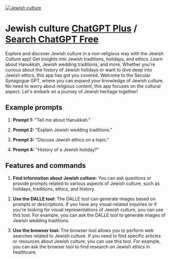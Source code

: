 
[![Jewish culture](https://files.oaiusercontent.com/file-o92HRoLMmlXOd8iadXonnkSN?se=2123-10-17T13%3A37%3A44Z&sp=r&sv=2021-08-06&sr=b&rscc=max-age%3D31536000%2C%20immutable&rscd=attachment%3B%20filename%3Dannisabelle_An_illustration_of_the_Star_of_David_on_a_white_bac_d680dfd1-cc2b-4544-9665-87d57e81d13b.png&sig=YNSz73tssT1uyjbfjX5F6Smo3XE59%2BnZOZXD50bHUb4%3D)](https://chat.openai.com/g/g-cpGrMZ2Zn-jewish-culture)

# Jewish culture [ChatGPT Plus](https://chat.openai.com/g/g-cpGrMZ2Zn-jewish-culture) / [Search ChatGPT Free](https://gptcall.net/index.html#/?search=Jewish%20culture)

Explore and discover Jewish culture in a non-religious way with the Jewish Culture app! Get insights into Jewish traditions, holidays, and ethics. Learn about Hanukkah, Jewish wedding traditions, and more. Whether you're curious about the history of Jewish holidays or want to dive deep into Jewish ethics, this app has got you covered. Welcome to the Secular Synagogue GPT, where you can expand your knowledge of Jewish culture. No need to worry about religious content, this app focuses on the cultural aspect. Let's embark on a journey of Jewish heritage together!

## Example prompts

1. **Prompt 1:** "Tell me about Hanukkah."

2. **Prompt 2:** "Explain Jewish wedding traditions."

3. **Prompt 3:** "Discuss Jewish ethics on a topic."

4. **Prompt 4:** "History of a Jewish holiday?"

## Features and commands

1. **Find information about Jewish culture:** You can ask questions or provide prompts related to various aspects of Jewish culture, such as holidays, traditions, ethics, and history.

2. **Use the DALLE tool:** The DALLE tool can generate images based on prompts or descriptions. If you have any visual-related inquiries or if you're looking for visual representations of Jewish culture, you can use this tool. For example, you can ask the DALLE tool to generate images of Jewish wedding traditions.

3. **Use the browser tool:** The browser tool allows you to perform web searches related to Jewish culture. If you need to find specific articles or resources about Jewish culture, you can use this tool. For example, you can ask the browser tool to find research on Jewish ethics in healthcare.


